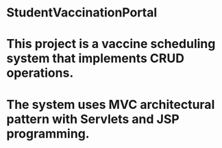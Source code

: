 # StudentVaccinationPortal
# This project is a vaccine scheduling system that implements CRUD operations. 
# The system uses MVC architectural pattern with Servlets and JSP programming.
